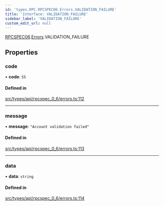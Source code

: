 ```yaml
---
id: 'types.RPC.RPCSPEC06.Errors.VALIDATION_FAILURE'
title: 'Interface: VALIDATION_FAILURE'
sidebar_label: 'VALIDATION_FAILURE'
custom_edit_url: null
---
```


[RPCSPEC06](../namespaces/types.RPC.RPCSPEC06.md).[Errors](../namespaces/types.RPC.RPCSPEC06.Errors.md).VALIDATION_FAILURE

## Properties

### code

• **code**: `55`

#### Defined in

[src/types/api/rpcspec_0_6/errors.ts:112](https://github.com/starknet-io/starknet.js/blob/v6.23.1/src/types/api/rpcspec_0_6/errors.ts#L112)

---

### message

• **message**: `"Account validation failed"`

#### Defined in

[src/types/api/rpcspec_0_6/errors.ts:113](https://github.com/starknet-io/starknet.js/blob/v6.23.1/src/types/api/rpcspec_0_6/errors.ts#L113)

---

### data

• **data**: `string`

#### Defined in

[src/types/api/rpcspec_0_6/errors.ts:114](https://github.com/starknet-io/starknet.js/blob/v6.23.1/src/types/api/rpcspec_0_6/errors.ts#L114)

